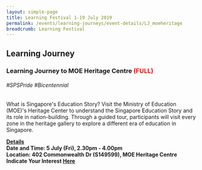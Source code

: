 ```yaml
---
layout: simple-page
title: Learning Festival 1-19 July 2019
permalink: /events/learning-journeys/event-details/LJ_moeheritage
breadcrumb: Learning Festival
---
```


## Learning Journey 
### Learning Journey to MOE Heritage Centre <font color="red"> (FULL)</font>

###### _#SPSPride #Bicentennial_

What is Singapore's Education Story? Visit the Ministry of Education (MOE)'s Heritage Center to understand the Singapore Education Story and its role in nation-building. Through a guided tour, participants will visit every zone in the heritage gallery to explore a different era of education in Singapore. 

<b><u>Details</u><br>
**Date and Time: 5 July (Fri), 2.30pm - 4.00pm** <br>
**Location: 402 Commonwealth Dr (S149599), MOE Heritage Centre** <br>
**Indicate Your Interest [Here](https://www.eventbrite.sg/e/learning-journey-to-moe-heritage-centre-tickets-61090482277)** 
